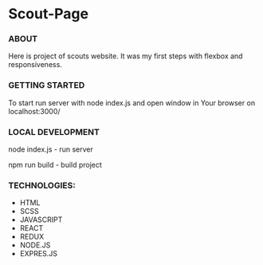 # Scout-Page

### ABOUT 

Here is project of scouts website.
It was my first steps with flexbox and responsiveness.

### GETTING STARTED

To start run server with node index.js and open window in Your browser on localhost:3000/

### LOCAL DEVELOPMENT

node index.js - run server

npm run build - build project

### TECHNOLOGIES:

- HTML
- SCSS
- JAVASCRIPT
- REACT
- REDUX
- NODE.JS
- EXPRES.JS
